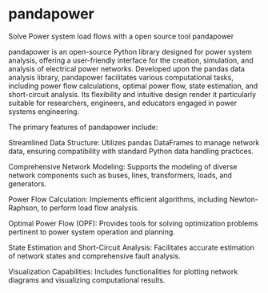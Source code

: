 # pandapower
Solve Power system load flows with a open source tool pandapower

pandapower is an open-source Python library designed for power system analysis, offering a user-friendly interface for the creation, simulation, and analysis of electrical power networks. Developed upon the pandas data analysis library, pandapower facilitates various computational tasks, including power flow calculations, optimal power flow, state estimation, and short-circuit analysis. Its flexibility and intuitive design render it particularly suitable for researchers, engineers, and educators engaged in power systems engineering.

The primary features of pandapower include:

Streamlined Data Structure: Utilizes pandas DataFrames to manage network data, ensuring compatibility with standard Python data handling practices.

Comprehensive Network Modeling: Supports the modeling of diverse network components such as buses, lines, transformers, loads, and generators.

Power Flow Calculation: Implements efficient algorithms, including Newton-Raphson, to perform load flow analysis.

Optimal Power Flow (OPF): Provides tools for solving optimization problems pertinent to power system operation and planning.

State Estimation and Short-Circuit Analysis: Facilitates accurate estimation of network states and comprehensive fault analysis.

Visualization Capabilities: Includes functionalities for plotting network diagrams and visualizing computational results.
